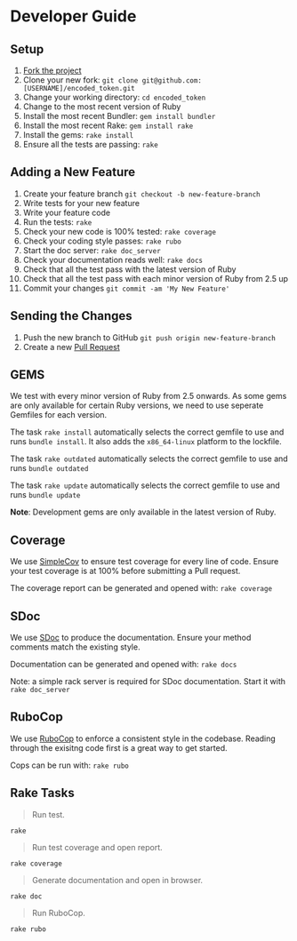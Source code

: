 # Developer Guide

## Setup

1. [Fork the project](https://help.github.com/articles/about-forks/)
2. Clone your new fork: `git clone git@github.com:[USERNAME]/encoded_token.git`
3. Change your working directory: `cd encoded_token`
4. Change to the most recent version of Ruby
5. Install the most recent Bundler: `gem install bundler`
6. Install the most recent Rake: `gem install rake`
7. Install the gems: `rake install`
8. Ensure all the tests are passing: `rake`



## Adding a New Feature

1. Create your feature branch `git checkout -b new-feature-branch`
2. Write tests for your new feature
3. Write your feature code
4. Run the tests: `rake`
5. Check your new code is 100% tested: `rake coverage`
6. Check your coding style passes: `rake rubo`
7. Start the doc server: `rake doc_server`
8. Check your documentation reads well: `rake docs`
9. Check that all the test pass with the latest version of Ruby
10. Check that all the test pass with each minor version of Ruby from 2.5 up
11. Commit your changes `git commit -am 'My New Feature'`



## Sending the Changes

1. Push the new branch to GitHub `git push origin new-feature-branch`
2. Create a new [Pull Request](https://help.github.com/articles/creating-a-pull-request/)



## GEMS

We test with every minor version of Ruby from 2.5 onwards. As some gems are only
available for certain Ruby versions, we need to use seperate Gemfiles for each version.

The task `rake install` automatically selects the correct gemfile to use and runs `bundle install`.
It also adds the `x86_64-linux` platform to the lockfile.

The task `rake outdated` automatically selects the correct gemfile to use and runs `bundle outdated` 

The task `rake update` automatically selects the correct gemfile to use and runs `bundle update` 

**Note**: Development gems are only available in the latest version of Ruby.


## Coverage

We use [SimpleCov](https://github.com/simplecov-ruby/simplecov) to ensure
test coverage for every line of code. Ensure your test coverage is at 100%
before submitting a Pull request.

The coverage report can be generated and opened with: `rake coverage`



## SDoc

We use [SDoc](https://github.com/zzak/sdoc) to produce the documentation.
Ensure your method comments match the existing style.

Documentation can be generated and opened with: `rake docs`

Note: a simple rack server is required for SDoc documentation. Start it with `rake doc_server`



## RuboCop

We use [RuboCop](https://rubocop.org) to enforce a consistent style
in the codebase. Reading through the exisitng code first is a great way to
get started.

Cops can be run with: `rake rubo`




## Rake Tasks

> Run test.

`rake`


> Run test coverage and open report.

`rake coverage`


> Generate documentation and open in browser.

`rake doc`


> Run RuboCop.

`rake rubo`



